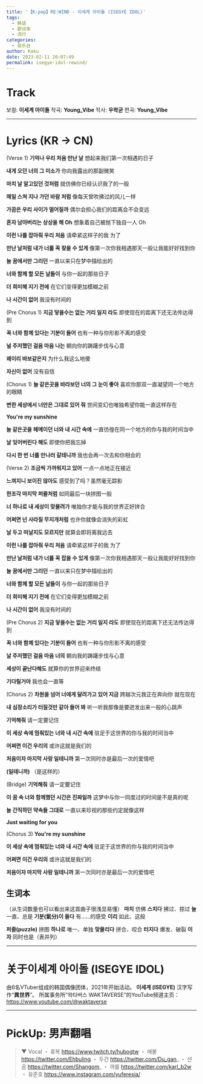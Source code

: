 ```yaml
---
title: '【K-pop】RE:WIND - 이세계 아이돌 (ISEGYE IDOL)'
tags:
  - 韩语
  - 歌词本
  - 流行
categories:
  - 音乐台
author: Kaku
date: 2023-02-11 20:07:49
permalink: isegye-idol-rewind/
---
```


# Track

<lite-youtube videoid="ZuttYdmPfzU"></lite-youtube>

보컬: **이세계 아이돌**
작곡: **Young_Vibe**
작사: **우왁굳**
편곡: **Young_Vibe**

<!--more-->

---

# Lyrics (KR → CN)

(Verse 1)
**기억나 우리 처음 만난 날**
想起来我们第一次相遇的日子

**내게 오던 너의 그 미소가**
你向我露出的那副微笑

**마치 날 알고있던 것처럼**
就仿佛你已经认识我了的一般

**매일 스쳐 지나 가던 바람 처럼**
像每天曾吹拂过的风儿一样

**가끔은 우리 사이가 멀어질까**
偶尔会担心我们的距离会不会变远

**혼자 남아버리는 상상을 해 Oh**
想象着自己被抛下独自一人 Oh

**이런 나를 잡아줘 우리 처음**
请牵紧这样子的我 为了

**만난 날처럼 내가 너를 꼭 찾을 수 있게**
像第一次你我相遇那天一般让我能好好找到你

**늘 꿈에서만 그리던**
一直以来只在梦中描绘出的

**너와 함께 할 모든 날들이**
与你一起的那些日子

​**더 희미해 지기 전에**
在它们变得更加模糊之前

**나 시간이 없어**
我没有时间的

(Pre Chorus 1)
**지금 닿을수는 없는 거리 일지 라도**
即使现在的距离下还无法传达得到

**꼭 너와 함께 있다는 기분이 들어**
也有一种与你形影不离的感受

**널 주저했던 걸음 마음 나는**
朝向你的踌躇步伐与心意

**왜이리 바보같은지**
为什么我这么地傻

**자신이 없어**
没有自信

(Chorus 1)
**늘 같은곳을 바라보던 너의 그 눈이 좋아**
喜欢你那双一直凝望同一个地方的眼睛

**변한 세상에서 너만은 그대로 있어 줘**
世间变幻也唯独希望你能一直这样存在

**You're my sunshine**

**늘 같은곳을 헤메이던 너와 내 시간 속에**
一直彷徨在同一个地方的你与我的时间当中

**날 잊어버린다 해도**
即使你把我忘掉

**다시 한 번 너를 만나러 갈테니까**
我也会再一次去和你相会的

(Verse 2)
**조금씩 가까워지고 있어**
一点一点地正在接近

**느껴지니 보이진 않아도**
感受到了吗？虽然毫无踪影

**한조각 마지막 퍼즐처럼**
如同最后一块拼图一般

**너 하나로 내 세상이 맞물려가**
唯独你才能与我的世界正好拼合

**어쩌면 넌 사라질 무지개처럼**
也许你就像会消失的彩虹

**날 두고 떠날지도 모르지만**
就算会即将离我远去

**이런 나를 잡아줘 우리 처음**
请牵紧这样子的我 为了

**만난 날처럼 내가 너를 꼭 잡을 수 있게**
像第一次你我相遇那天一般让我能好好找到你

**​늘 꿈에서만 그리던**
一直以来只在梦中描绘出的

**너와 함께 할 모든 날들이**
与你一起的那些日子

​**더 희미해 지기 전에**
在它们变得更加模糊之前

**나 시간이 없어**
我没有时间的

(Pre Chorus 2)
**지금 닿을수는 없는 거리 일지 라도**
即使现在的距离下还无法传达得到

**꼭 너와 함께 있다는 기분이 들어**
也有一种与你形影不离的感受

**날 주저했던 걸음 마음 너의**
朝向我的踌躇步伐与心意

**세상이 끝난다해도**
就算你的世界迎来终结

**기다릴거야**
我也会一直等

(Chorus 2)
**차원을 넘어 너에게 달려가고 있어 지금**
跨越次元我正在奔向你 就在现在

**내 심장소리가 터질것만 같아 들어 봐**
听一听我那像是要迸发出来一般的心跳声

**기억해줘**
请一定要记住

**이 세상 속에 멈춰있는 너와 내 시간 속에**
驻足于这世界的你与我的时间当中

**어쩌면 이건 우리의**
或许这就是我们的

**처음이자 마지막 사랑 일테니까**
第一次同时亦是最后一次的爱情吧

**(일테니까)**
（是这样的）

(Bridge)
**기억해줘**
请一定要记住

**이 꿈 속 너와 함께했던 시간은 진짜일까**
这梦中与你一同度过的时间是不是真的呢

**늘 간직하던 약속들 그대로**
一直以来珍视的那些约定就像这样

**Just waiting for you**

(Chorus 3)
**You're my sunshine**

**이 세상 속에 멈춰있는 너와 내 시간 속에**
驻足于这世界的你与我的时间当中

**어쩌면 이건 우리의**
或许这就是我们的

**처음이자 마지막 사랑 일테니까**
第一次同时亦是最后一次的爱情吧

## 生词本
（从生词数量也可以看出来这首曲子很浅显易懂）
**마치** 仿佛
**스치다** 拂过、掠过
**늘** 一直、总是
**기분(氣分)이 들다** 有……的感受
**이리** 如此、这般

**퍼즐(puzzle)** 拼图
**하나로** 唯一、单独
**맞물리다** 拼合、咬合
**터지다** 爆发、破裂
**이자** 同时也是（表并列）

---

# 关于이세계 아이돌 (ISEGYE IDOL)
由6名VTuber组成的韩国偶像团体，2021年开始活动。
**이세계 (ISEGYE)** 汉字写作“**異世界**”。
所属事务所“왁타버스 WAKTAVERSE”的YouTube频道主页：https://www.youtube.com/@waktaverse

---

# PickUp: 男声翻唱

<lite-youtube videoid="jgSIDI_h6bI"></lite-youtube>

> ▼ Vocal
・ 휴복  https://www.twitch.tv/hubogtw
・ 애불  https://twitter.com/Ehbuling
・ 두간  https://twitter.com/Du_gan_
・ 샨곰  https://twitter.com/Shangom_
・ 까를  https://twitter.com/karl_b2w
・ 유준호  https://www.instagram.com/yuferesia/